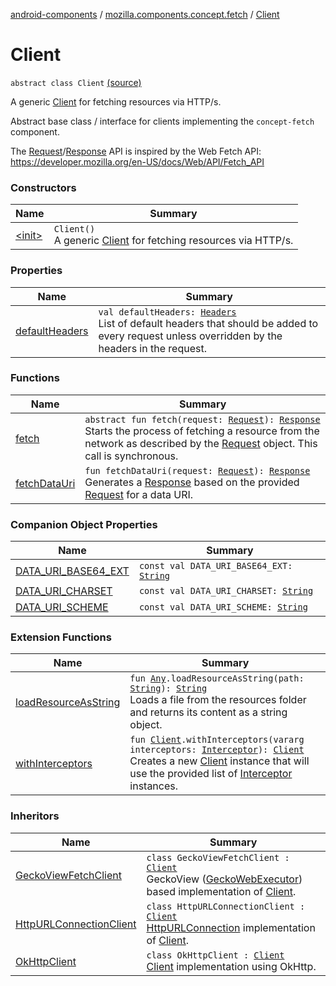 [android-components](../../index.md) / [mozilla.components.concept.fetch](../index.md) / [Client](./index.md)

# Client

`abstract class Client` [(source)](https://github.com/mozilla-mobile/android-components/blob/master/components/concept/fetch/src/main/java/mozilla/components/concept/fetch/Client.kt#L23)

A generic [Client](./index.md) for fetching resources via HTTP/s.

Abstract base class / interface for clients implementing the `concept-fetch` component.

The [Request](../-request/index.md)/[Response](../-response/index.md) API is inspired by the Web Fetch API:
https://developer.mozilla.org/en-US/docs/Web/API/Fetch_API

### Constructors

| Name | Summary |
|---|---|
| [&lt;init&gt;](-init-.md) | `Client()`<br>A generic [Client](./index.md) for fetching resources via HTTP/s. |

### Properties

| Name | Summary |
|---|---|
| [defaultHeaders](default-headers.md) | `val defaultHeaders: `[`Headers`](../-headers/index.md)<br>List of default headers that should be added to every request unless overridden by the headers in the request. |

### Functions

| Name | Summary |
|---|---|
| [fetch](fetch.md) | `abstract fun fetch(request: `[`Request`](../-request/index.md)`): `[`Response`](../-response/index.md)<br>Starts the process of fetching a resource from the network as described by the [Request](../-request/index.md) object. This call is synchronous. |
| [fetchDataUri](fetch-data-uri.md) | `fun fetchDataUri(request: `[`Request`](../-request/index.md)`): `[`Response`](../-response/index.md)<br>Generates a [Response](../-response/index.md) based on the provided [Request](../-request/index.md) for a data URI. |

### Companion Object Properties

| Name | Summary |
|---|---|
| [DATA_URI_BASE64_EXT](-d-a-t-a_-u-r-i_-b-a-s-e64_-e-x-t.md) | `const val DATA_URI_BASE64_EXT: `[`String`](https://kotlinlang.org/api/latest/jvm/stdlib/kotlin/-string/index.html) |
| [DATA_URI_CHARSET](-d-a-t-a_-u-r-i_-c-h-a-r-s-e-t.md) | `const val DATA_URI_CHARSET: `[`String`](https://kotlinlang.org/api/latest/jvm/stdlib/kotlin/-string/index.html) |
| [DATA_URI_SCHEME](-d-a-t-a_-u-r-i_-s-c-h-e-m-e.md) | `const val DATA_URI_SCHEME: `[`String`](https://kotlinlang.org/api/latest/jvm/stdlib/kotlin/-string/index.html) |

### Extension Functions

| Name | Summary |
|---|---|
| [loadResourceAsString](../../mozilla.components.support.test.file/kotlin.-any/load-resource-as-string.md) | `fun `[`Any`](https://kotlinlang.org/api/latest/jvm/stdlib/kotlin/-any/index.html)`.loadResourceAsString(path: `[`String`](https://kotlinlang.org/api/latest/jvm/stdlib/kotlin/-string/index.html)`): `[`String`](https://kotlinlang.org/api/latest/jvm/stdlib/kotlin/-string/index.html)<br>Loads a file from the resources folder and returns its content as a string object. |
| [withInterceptors](../../mozilla.components.concept.fetch.interceptor/with-interceptors.md) | `fun `[`Client`](./index.md)`.withInterceptors(vararg interceptors: `[`Interceptor`](../../mozilla.components.concept.fetch.interceptor/-interceptor/index.md)`): `[`Client`](./index.md)<br>Creates a new [Client](./index.md) instance that will use the provided list of [Interceptor](../../mozilla.components.concept.fetch.interceptor/-interceptor/index.md) instances. |

### Inheritors

| Name | Summary |
|---|---|
| [GeckoViewFetchClient](../../mozilla.components.browser.engine.gecko.fetch/-gecko-view-fetch-client/index.md) | `class GeckoViewFetchClient : `[`Client`](./index.md)<br>GeckoView ([GeckoWebExecutor](https://mozilla.github.io/geckoview/javadoc/mozilla-central/org/mozilla/geckoview/GeckoWebExecutor.html)) based implementation of [Client](./index.md). |
| [HttpURLConnectionClient](../../mozilla.components.lib.fetch.httpurlconnection/-http-u-r-l-connection-client/index.md) | `class HttpURLConnectionClient : `[`Client`](./index.md)<br>[HttpURLConnection](https://developer.android.com/reference/java/net/HttpURLConnection.html) implementation of [Client](./index.md). |
| [OkHttpClient](../../mozilla.components.lib.fetch.okhttp/-ok-http-client/index.md) | `class OkHttpClient : `[`Client`](./index.md)<br>[Client](./index.md) implementation using OkHttp. |
